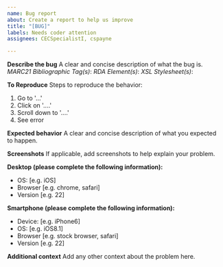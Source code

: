 ```yaml
---
name: Bug report
about: Create a report to help us improve
title: "[BUG]"
labels: Needs coder attention
assignees: CECSpecialistI, cspayne

---
```


**Describe the bug**
A clear and concise description of what the bug is.
_MARC21 Bibliographic Tag(s)_:
_RDA Element(s)_:
_XSL Stylesheet(s)_:

**To Reproduce**
Steps to reproduce the behavior:
1. Go to '...'
2. Click on '....'
3. Scroll down to '....'
4. See error

**Expected behavior**
A clear and concise description of what you expected to happen.

**Screenshots**
If applicable, add screenshots to help explain your problem.

**Desktop (please complete the following information):**
 - OS: [e.g. iOS]
 - Browser [e.g. chrome, safari]
 - Version [e.g. 22]

**Smartphone (please complete the following information):**
 - Device: [e.g. iPhone6]
 - OS: [e.g. iOS8.1]
 - Browser [e.g. stock browser, safari]
 - Version [e.g. 22]

**Additional context**
Add any other context about the problem here.
